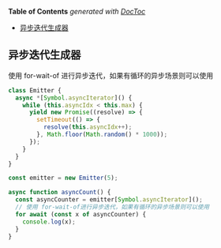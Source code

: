 <!-- START doctoc generated TOC please keep comment here to allow auto update -->
<!-- DON'T EDIT THIS SECTION, INSTEAD RE-RUN doctoc TO UPDATE -->
**Table of Contents**  *generated with [DocToc](https://github.com/thlorenz/doctoc)*

- [异步迭代生成器](#%E5%BC%82%E6%AD%A5%E8%BF%AD%E4%BB%A3%E7%94%9F%E6%88%90%E5%99%A8)

<!-- END doctoc generated TOC please keep comment here to allow auto update -->

## 异步迭代生成器

使用 for-wait-of 进行异步迭代，如果有循环的异步场景则可以使用

```js
class Emitter {
  async *[Symbol.asyncIterator]() {
    while (this.asyncIdx < this.max) {
      yield new Promise((resolve) => {
        setTimeout(() => {
          resolve(this.asyncIdx++);
        }, Math.floor(Math.random() * 1000));
      });
    }
  }
}

const emitter = new Emitter(5);

async function asyncCount() {
  const asyncCounter = emitter[Symbol.asyncIterator]();
  // 使用 for-wait-of进行异步迭代，如果有循环的异步场景则可以使用
  for await (const x of asyncCounter) {
    console.log(x);
  }
}
```
